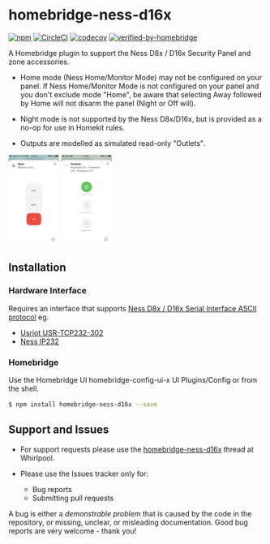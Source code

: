 # homebridge-ness-d16x
[![npm](https://img.shields.io/npm/v/homebridge-ness-d16x)](https://www.npmjs.com/package/homebridge-ness-d16x) 
[![CircleCI](https://circleci.com/gh/anekol/homebridge-ness-d16x/tree/main.svg?style=shield)](https://circleci.com/gh/anekol/homebridge-ness-d16x/tree/main)
[![codecov](https://codecov.io/gh/anekol/homebridge-ness-d16x/branch/main/graph/badge.svg)](https://codecov.io/gh/anekol/homebridge-ness-d16x)
[![verified-by-homebridge](https://badgen.net/badge/homebridge/verified/purple)](https://github.com/homebridge/homebridge/wiki/Verified-Plugins)

A Homebridge plugin to support the Ness D8x / D16x Security Panel and zone accessories.

* Home mode (Ness Home/Monitor Mode) may not be configured on your panel. If Ness Home/Monitor Mode is not configured on your panel and you don't exclude mode "Home", be aware that selecting Away followed by Home will not disarm the panel (Night or Off will).

* Night mode is not supported by the Ness D8x/D16x, but is provided as a no-op for use in Homekit rules.

* Outputs are modelled as simulated read-only "Outlets".

<a href="readme/panel.png"><img src="readme/panel.png" alt="panel" width="100"/></a>
<a href="readme/outputs.png"><img src="readme/outputs.png" alt="panel" width="100"/></a>

## Installation

### Hardware Interface
Requires an interface that supports [Ness D8x / D16x Serial Interface ASCII protocol](http://www.nesscorporation.com/Software/Ness_D8-D16_ASCII_protocol_rev13.pdf) eg.

* [Usriot USR-TCP232-302](https://www.pusr.com/download/M0/USR-TCP232-302-User-Manual_V1.0.3.01.pdf)
* [Ness IP232](http://nesscorporation.com/101-244.html)
### Homebridge
Use the Homebridge UI homebridge-config-ui-x UI Plugins/Config or from the shell.
```sh
$ npm install homebridge-ness-d16x --save
```

## Support and Issues
* For support requests please use the [homebridge-ness-d16x](https://forums.whirlpool.net.au/thread/3jm6pwkq) thread at Whirlpool.

* Please use the Issues tracker only for:
  * Bug reports
  * Submitting pull requests
    
A bug is either a _demonstrable problem_ that is caused by the code in the repository,
or missing, unclear, or misleading documentation. Good bug reports are very 
welcome - thank you!

